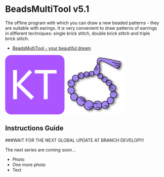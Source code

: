 # BeadsMultiTool v5.1

The offline program with which you can draw a new beaded patterns - they are suitable with earings. It is very convenient to draw patterns of earrings in different techniques: single brick stitch, double brick stitch and triple brick stitch.

+ [BeadsMultiTool - your beautiful dream](https://yehor-kor.github.io/BeadsMultiTool/beads-multi-tool.html "Main page of the program")

![alt text](./img/pics/icon-192x192.png "Icon Owner Of The Shop on Etsy")
![alt text](./img/pics/icon2-192x192.png "Icon BeadsMultiTool")

## Instructions Guide

###WAIT FOR THE NEXT GLOBAL UPDATE AT BRANCH DEVELOP!!!

The next series are coming soon...

+ Photo
+ One more photo
+ Text
